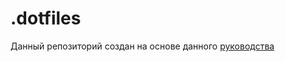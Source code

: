 # .dotfiles
Данный репозиторий создан на основе данного [руководства](https://drewdevault.com/2019/12/30/dotfiles.html)

